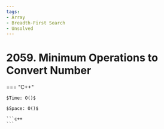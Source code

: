 ```yaml
---
tags:
- Array
- Breadth-First Search
- Unsolved
---
```



# 2059. Minimum Operations to Convert Number

=== "C++"

    $Time: O()$

    $Space: O()$

    ```c++
    ```
